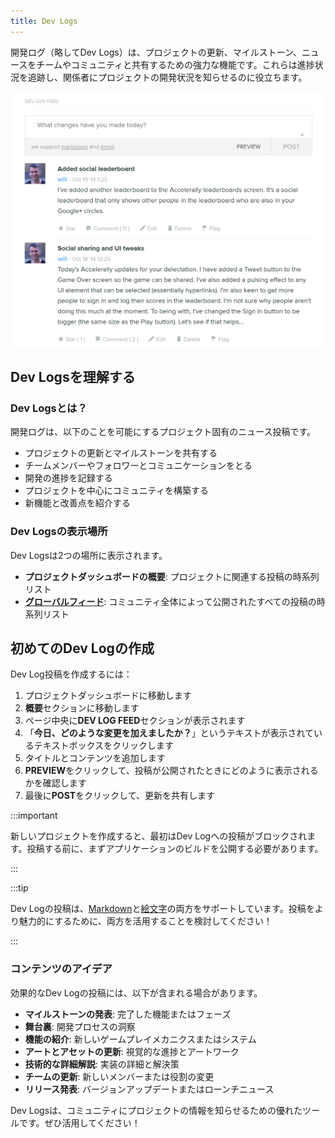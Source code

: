 ```yaml
---
title: Dev Logs
---
```


開発ログ（略してDev Logs）は、プロジェクトの更新、マイルストーン、ニュースをチームやコミュニティと共有するための強力な機能です。これらは進捗状況を追跡し、関係者にプロジェクトの開発状況を知らせるのに役立ちます。

![Dev Log](/img/user-manual/editor/projects/dev-log.png)

## Dev Logsを理解する

### Dev Logsとは？

開発ログは、以下のことを可能にするプロジェクト固有のニュース投稿です。

- プロジェクトの更新とマイルストーンを共有する
- チームメンバーやフォロワーとコミュニケーションをとる
- 開発の進捗を記録する
- プロジェクトを中心にコミュニティを構築する
- 新機能と改善点を紹介する

### Dev Logsの表示場所

Dev Logsは2つの場所に表示されます。

- **プロジェクトダッシュボードの概要**: プロジェクトに関連する投稿の時系列リスト
- [**グローバルフィード**](https://playcanvas.com/feed): コミュニティ全体によって公開されたすべての投稿の時系列リスト

## 初めてのDev Logの作成

Dev Log投稿を作成するには：

1. プロジェクトダッシュボードに移動します
2. **概要**セクションに移動します
3. ページ中央に**DEV LOG FEED**セクションが表示されます
4. 「**今日、どのような変更を加えましたか？**」というテキストが表示されているテキストボックスをクリックします
5. タイトルとコンテンツを追加します
6. **PREVIEW**をクリックして、投稿が公開されたときにどのように表示されるかを確認します
7. 最後に**POST**をクリックして、更新を共有します

:::important

新しいプロジェクトを作成すると、最初はDev Logへの投稿がブロックされます。投稿する前に、まずアプリケーションのビルドを公開する必要があります。

:::

:::tip

Dev Logの投稿は、[Markdown](https://daringfireball.net/projects/markdown/syntax)と[絵文字](https://www.webfx.com/tools/emoji-cheat-sheet/)の両方をサポートしています。投稿をより魅力的にするために、両方を活用することを検討してください！

:::

### コンテンツのアイデア

効果的なDev Logの投稿には、以下が含まれる場合があります。

- **マイルストーンの発表**: 完了した機能またはフェーズ
- **舞台裏**: 開発プロセスの洞察
- **機能の紹介**: 新しいゲームプレイメカニクスまたはシステム
- **アートとアセットの更新**: 視覚的な進捗とアートワーク
- **技術的な詳細解説**: 実装の詳細と解決策
- **チームの更新**: 新しいメンバーまたは役割の変更
- **リリース発表**: バージョンアップデートまたはローンチニュース

Dev Logsは、コミュニティにプロジェクトの情報を知らせるための優れたツールです。ぜひ活用してください！
